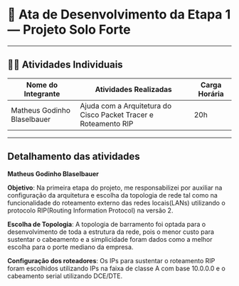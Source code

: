 
# 🌾 Ata de Desenvolvimento da Etapa 1 — Projeto Solo Forte

---

## 👩‍🌾 Atividades Individuais

| Nome do Integrante           | Atividades Realizadas                                              | Carga Horária |
|------------------------------|--------------------------------------------------------------------|----------------------------|
| Matheus Godinho Blaselbauer  | Ajuda com a Arquitetura do Cisco Packet Tracer e Roteamento RIP    | 20h                        |
---

## Detalhamento das atividades



**Matheus Godinho Blaselbauer**

**Objetivo**: Na primeira etapa do projeto, me responsabilizei por auxiliar na configuração da arquitetura e escolha da topologia de rede tal como na funcionalidade do roteamento externo das redes locais(LANs) utilizando o protocolo RIP(Routing Information Protocol) na versão 2.

**Escolha de Topologia**: A topologia de barramento foi optada para o desenvolvimento de toda a estrutura da rede, pois o menor custo para sustentar o cabeamento e a simplicidade foram dados como a melhor escolha para o porte mediano da empresa.

**Configuração dos roteadores**: Os IPs para sustentar o roteamento RIP foram escolhidos utilizando IPs na faixa de classe A com base 10.0.0.0 e o cabeamento serial utilizando DCE/DTE.
